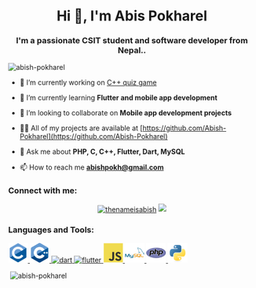 <h1 align="center">Hi 👋, I'm Abis Pokharel</h1>
<h3 align="center">I'm a passionate CSIT student and software developer from Nepal..</h3>

<p align="left"> <img src="https://komarev.com/ghpvc/?username=abish-pokharel&label=Profile%20views&color=0e75b6&style=flat" alt="abish-pokharel" /> </p>

- 🔭 I’m currently working on [C++ quiz game](https://github.com/Abish-Pokharel/C-Projects/blob/main/quiz.cpp)

- 🌱 I’m currently learning **Flutter and mobile app development**

- 👯 I’m looking to collaborate on **Mobile app development projects**

- 👨‍💻 All of my projects are available at [https://github.com/Abish-Pokharel](https://github.com/Abish-Pokharel)

- 💬 Ask me about **PHP, C, C++, Flutter, Dart, MySQL**

- 📫 How to reach me **abishpokh@gmail.com**

<h3 align="left">Connect with me:</h3>
<p align="center">
<a href="https://instagram.com/thenameisabish" target="blank"><img align="center" src="https://raw.githubusercontent.com/rahuldkjain/github-profile-readme-generator/master/src/images/icons/Social/instagram.svg" alt="thenameisabish" height="30" width="40" /></a>
<a href="https://www.linkedin.com/in/abish-pokharel-9aa2222a4/"><img src="https://img.shields.io/badge/-LinkedIn-0A66C2?style=flat&logo=linkedin&logoColor=white"></a>
  
</p>

<h3 align="left">Languages and Tools:</h3>
<p align="left"> <a href="https://www.cprogramming.com/" target="_blank" rel="noreferrer"> <img src="https://raw.githubusercontent.com/devicons/devicon/master/icons/c/c-original.svg" alt="c" width="40" height="40"/> </a> <a href="https://www.w3schools.com/cpp/" target="_blank" rel="noreferrer"> <img src="https://raw.githubusercontent.com/devicons/devicon/master/icons/cplusplus/cplusplus-original.svg" alt="cplusplus" width="40" height="40"/> </a> <a href="https://dart.dev" target="_blank" rel="noreferrer"> <img src="https://www.vectorlogo.zone/logos/dartlang/dartlang-icon.svg" alt="dart" width="40" height="40"/> </a> <a href="https://flutter.dev" target="_blank" rel="noreferrer"> <img src="https://www.vectorlogo.zone/logos/flutterio/flutterio-icon.svg" alt="flutter" width="40" height="40"/> </a> <a href="https://developer.mozilla.org/en-US/docs/Web/JavaScript" target="_blank" rel="noreferrer"> <img src="https://raw.githubusercontent.com/devicons/devicon/master/icons/javascript/javascript-original.svg" alt="javascript" width="40" height="40"/> </a> <a href="https://www.mysql.com/" target="_blank" rel="noreferrer"> <img src="https://raw.githubusercontent.com/devicons/devicon/master/icons/mysql/mysql-original-wordmark.svg" alt="mysql" width="40" height="40"/> </a> <a href="https://www.php.net" target="_blank" rel="noreferrer"> <img src="https://raw.githubusercontent.com/devicons/devicon/master/icons/php/php-original.svg" alt="php" width="40" height="40"/> </a> <a href="https://www.python.org" target="_blank" rel="noreferrer"> <img src="https://raw.githubusercontent.com/devicons/devicon/master/icons/python/python-original.svg" alt="python" width="40" height="40"/> </a> </p>

<p>&nbsp;<img align="center" src="https://github-readme-stats.vercel.app/api?username=abish-pokharel&show_icons=true&locale=en" alt="abish-pokharel" /></p>
